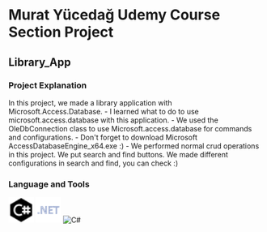 # Murat Yücedağ Udemy Course Section Project 
## Library_App

<h3>Project Explanation</h3>
In this project, we made a library application with Microsoft.Access.Database.
- I learned what to do to use microsoft.access.database with this application.
- We used the OleDbConnection class to use Microsoft.access.database for commands and configurations.
- Don't forget to download Microsoft AccessDatabaseEngine_x64.exe :)
- We performed normal crud operations in this project. We put search and find buttons. We made different configurations in search and find, you can check :)

<h3>Language and Tools</h3>
<p>
  <a target="_blank"  rel="noreferrer">   
  <img
  src="Library_App\assets\c_sharp_icon.png"
  alt="C#"
  width="50"  height="50"> 
  </a>
  <a target="_blank"  rel="noreferrer"> 
  <img
  src="Library_App\assets\net_icon.png"
  alt="C#"
  width="50"  height="50">
    </a>
  <a target="_blank"  rel="noreferrer"> 
  <img
  src="Library_App\assets\database_icon.png"
  alt="C#"
  width="50"  height="50">
  </a>
</p>
